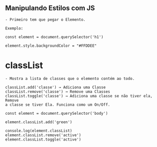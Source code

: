 ## Manipulando Estilos com JS

    - Primeiro tem que pegar o Elemento.

    Exemplo:

    const element = document.querySelector('h1')

    element.style.backgroundColor = "#FFDDEE"


# classList

    - Mostra a lista de classes que o elemento contém ao todo.

    classList.add('classe') → Adiciona uma Classe
    classList.remove('classe') → Remove uma Classes
    classList.toggle('classe') → Adiciona uma classe se não tiver ela, Remove 
    a classe se tiver Ela. Funciona como um On/Off.

    const element = document.querySelector('body')

    element.classList.add('green')

    console.log(element.classList)
    element.classList.remove('active')
    element.classList.toggle('active')